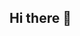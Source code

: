 ## Hi there 👋

<!--
**rumeysa-oz/rumeysa-oz** is a ✨ _special_ ✨ repository because its `README.md` (this file) appears on your GitHub profile.

I am Rümeysa, I am a Computer Engineering student and I am interested in software development, data science and artificial intelligence. 
I am eager to learn and work with new technologies.

## 🗺️Location
- Turkey/Ankara

## 📚 Education
- **University:** University of Turkish Aeronautical Association
- **Department:** Computer Engineering
- **Year:** 3

## 🔧 Technical Skills
- **Programming Languages:** Python, Java
- **Data Science:** Pandas, NumPy, Matplotlib
- **Databases:** SQL Server, MySQL 
- **Tools and Frameworks:** Git

## 🌱 I'm Currently Learning
- Artificial Intelligence and Machine Learning
- Mobile Application Development (Flutter)
- Blockchain Technologies
- Advanced Ethical Hacking Techniques
